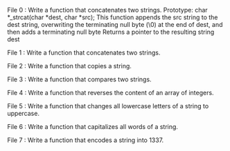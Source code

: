 File 0 : Write a function that concatenates two strings.
Prototype: char *_strcat(char *dest, char *src);
This function appends the src string to the dest string, overwriting the terminating null byte (\0) at the end of dest, and then adds a terminating null byte
Returns a pointer to the resulting string dest

File 1 : Write a function that concatenates two strings.

File 2 : Write a function that copies a string.

File 3 : Write a function that compares two strings.

File 4 : Write a function that reverses the content of an array of integers.

File 5 : Write a function that changes all lowercase letters of a string to uppercase.

File 6 : Write a function that capitalizes all words of a string.

File 7 : Write a function that encodes a string into 1337.



